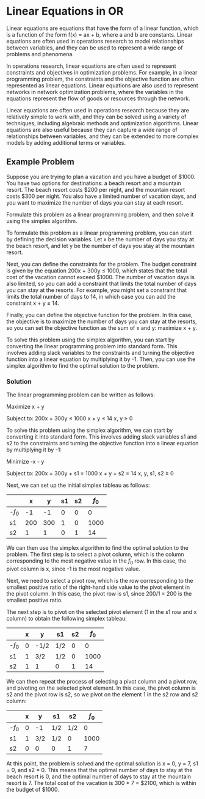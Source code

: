 # Linear Equations in OR

Linear equations are equations that have the form of a linear function, which
is a function of the form f(x) = ax + b, where a and b are constants. Linear
equations are often used in operations research to model relationships between
variables, and they can be used to represent a wide range of problems and
phenomena.

In operations research, linear equations are often used to represent
constraints and objectives in optimization problems. For example, in a linear
programming problem, the constraints and the objective function are often
represented as linear equations. Linear equations are also used to represent
networks in network optimization problems, where the variables in the equations
represent the flow of goods or resources through the network.

Linear equations are often used in operations research because they are
relatively simple to work with, and they can be solved using a variety of
techniques, including algebraic methods and optimization algorithms. Linear
equations are also useful because they can capture a wide range of
relationships between variables, and they can be extended to more complex
models by adding additional terms or variables.

## Example Problem

Suppose you are trying to plan a vacation and you have a budget of $1000. You
have two options for destinations: a beach resort and a mountain resort. The
beach resort costs $200 per night, and the mountain resort costs $300 per
night. You also have a limited number of vacation days, and you want to
maximize the number of days you can stay at each resort.

Formulate this problem as a linear programming problem, and then solve it using
the simplex algorithm.

To formulate this problem as a linear programming problem, you can start by
defining the decision variables. Let x be the number of days you stay at the
beach resort, and let y be the number of days you stay at the mountain resort.

Next, you can define the constraints for the problem. The budget constraint is
given by the equation 200x + 300y ≤ 1000, which states that the total cost of
the vacation cannot exceed $1000. The number of vacation days is also limited,
so you can add a constraint that limits the total number of days you can stay
at the resorts. For example, you might set a constraint that limits the total
number of days to 14, in which case you can add the constraint x + y ≤ 14.

Finally, you can define the objective function for the problem. In this case,
the objective is to maximize the number of days you can stay at the resorts, so
you can set the objective function as the sum of x and y: maximize x + y.

To solve this problem using the simplex algorithm, you can start by converting
the linear programming problem into standard form. This involves adding slack
variables to the constraints and turning the objective function into a linear
equation by multiplying it by -1. Then, you can use the simplex algorithm to
find the optimal solution to the problem.

### Solution

The linear programming problem can be written as follows:

Maximize x + y

Subject to: 200x + 300y ≤ 1000 x + y ≤ 14 x, y ≥ 0

To solve this problem using the simplex algorithm, we can start by converting
it into standard form. This involves adding slack variables s1 and s2 to the
constraints and turning the objective function into a linear equation by
multiplying it by -1:

Minimize -x - y

Subject to: 200x + 300y + s1 = 1000 x + y + s2 = 14 x, y, s1, s2 ≥ 0

Next, we can set up the initial simplex tableau as follows:

|        | x   | y   | s1  | s2  | $f_0$ |
| ------ | --- | --- | --- | --- | ----- |
| -$f_0$ | -1  | -1  | 0   | 0   | 0     |
| s1     | 200 | 300 | 1   | 0   | 1000  |
| s2     | 1   | 1   | 0   | 1   | 14    |

We can then use the simplex algorithm to find the optimal solution to the
problem. The first step is to select a pivot column, which is the column
corresponding to the most negative value in the $f_0$ row. In this case, the
pivot column is x, since -1 is the most negative value.

Next, we need to select a pivot row, which is the row corresponding to the
smallest positive ratio of the right-hand side value to the pivot element in
the pivot column. In this case, the pivot row is s1, since 200/1 = 200 is the
smallest positive ratio.

The next step is to pivot on the selected pivot element (1 in the s1 row and x
column) to obtain the following simplex tableau:

|        | x   | y    | s1  | s2  | $f_0$ |
| ------ | --- | ---- | --- | --- | ----- |
| -$f_0$ | 0   | -1/2 | 1/2 | 0   | 0     |
| s1     | 1   | 3/2  | 1/2 | 0   | 1000  |
| s2     | 1   | 1    | 0   | 1   | 14    |

We can then repeat the process of selecting a pivot column and a pivot row, and
pivoting on the selected pivot element. In this case, the pivot column is s2
and the pivot row is s2, so we pivot on the element 1 in the s2 row and s2
column:

|        | x   | y   | s1  | s2  | $f_0$ |
| ------ | --- | --- | --- | --- | ----- |
| -$f_0$ | 0   | -1  | 1/2 | 1/2 | 0     |
| s1     | 1   | 3/2 | 1/2 | 0   | 1000  |
| s2     | 0   | 0   | 0   | 1   | 7     |

At this point, the problem is solved and the optimal solution is x = 0, y = 7,
s1 = 0, and s2 = 0. This means that the optimal number of days to stay at the
beach resort is 0, and the optimal number of days to stay at the mountain
resort is 7. The total cost of the vacation is 300 * 7 = $2100, which is within
the budget of $1000.
